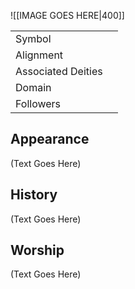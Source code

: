 ![[IMAGE GOES HERE|400]]

|                    |     |
| ------------------ | --- |
| Symbol             |     |
| Alignment          |     |
| Associated Deities |     |
| Domain             |     |
| Followers          |     |

## Appearance

(Text Goes Here)

## History

(Text Goes Here)

## Worship

(Text Goes Here)
